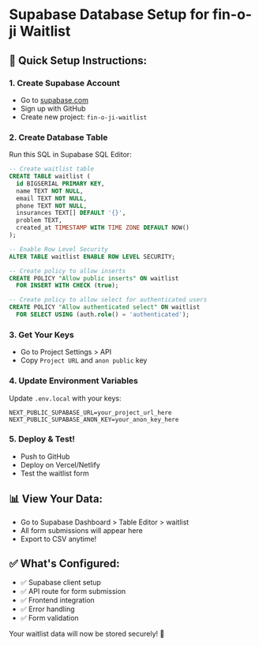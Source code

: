 # Supabase Database Setup for fin-o-ji Waitlist

## 🚀 Quick Setup Instructions:

### 1. Create Supabase Account
- Go to [supabase.com](https://supabase.com)
- Sign up with GitHub
- Create new project: `fin-o-ji-waitlist`

### 2. Create Database Table
Run this SQL in Supabase SQL Editor:

```sql
-- Create waitlist table
CREATE TABLE waitlist (
  id BIGSERIAL PRIMARY KEY,
  name TEXT NOT NULL,
  email TEXT NOT NULL,
  phone TEXT NOT NULL,
  insurances TEXT[] DEFAULT '{}',
  problem TEXT,
  created_at TIMESTAMP WITH TIME ZONE DEFAULT NOW()
);

-- Enable Row Level Security
ALTER TABLE waitlist ENABLE ROW LEVEL SECURITY;

-- Create policy to allow inserts
CREATE POLICY "Allow public inserts" ON waitlist
  FOR INSERT WITH CHECK (true);

-- Create policy to allow select for authenticated users
CREATE POLICY "Allow authenticated select" ON waitlist
  FOR SELECT USING (auth.role() = 'authenticated');
```

### 3. Get Your Keys
- Go to Project Settings > API
- Copy `Project URL` and `anon public` key

### 4. Update Environment Variables
Update `.env.local` with your keys:
```
NEXT_PUBLIC_SUPABASE_URL=your_project_url_here
NEXT_PUBLIC_SUPABASE_ANON_KEY=your_anon_key_here
```

### 5. Deploy & Test!
- Push to GitHub
- Deploy on Vercel/Netlify
- Test the waitlist form

## 📊 View Your Data:
- Go to Supabase Dashboard > Table Editor > waitlist
- All form submissions will appear here
- Export to CSV anytime!

## ✅ What's Configured:
- ✅ Supabase client setup
- ✅ API route for form submission
- ✅ Frontend integration
- ✅ Error handling
- ✅ Form validation

Your waitlist data will now be stored securely! 🎉
